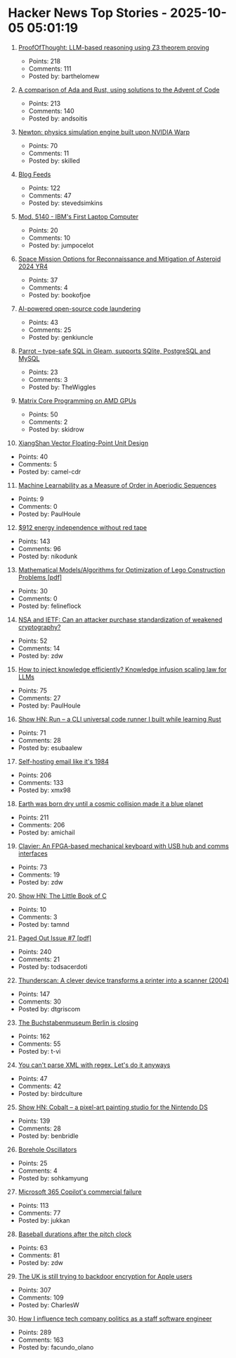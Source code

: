 # Hacker News Top Stories - 2025-10-05 05:01:19

1. [ProofOfThought: LLM-based reasoning using Z3 theorem proving](https://github.com/DebarghaG/proofofthought)
   - Points: 218
   - Comments: 111
   - Posted by: barthelomew

2. [A comparison of Ada and Rust, using solutions to the Advent of Code](https://github.com/johnperry-math/AoC2023/blob/master/More_Detailed_Comparison.md)
   - Points: 213
   - Comments: 140
   - Posted by: andsoitis

3. [Newton: physics simulation engine built upon NVIDIA Warp](https://github.com/newton-physics/newton)
   - Points: 70
   - Comments: 11
   - Posted by: skilled

4. [Blog Feeds](https://blogfeeds.net)
   - Points: 122
   - Comments: 47
   - Posted by: stevedsimkins

5. [Mod. 5140 - IBM's First Laptop Computer](https://richardsapperdesign.com/products/mod-5140/)
   - Points: 20
   - Comments: 10
   - Posted by: jumpocelot

6. [Space Mission Options for Reconnaissance and Mitigation of Asteroid 2024 YR4](https://arxiv.org/abs/2509.12351)
   - Points: 37
   - Comments: 4
   - Posted by: bookofjoe

7. [AI-powered open-source code laundering](https://github.com/SudoMaker/rEFui/blob/main/HALL_OF_SHAME.md)
   - Points: 43
   - Comments: 25
   - Posted by: genkiuncle

8. [Parrot – type-safe SQL in Gleam, supports SQlite, PostgreSQL and MySQL](https://github.com/daniellionel01/parrot)
   - Points: 23
   - Comments: 3
   - Posted by: TheWiggles

9. [Matrix Core Programming on AMD GPUs](https://salykova.github.io/matrix-cores-cdna)
   - Points: 50
   - Comments: 2
   - Posted by: skidrow

10. [XiangShan Vector Floating-Point Unit Design](https://docs.xiangshan.cc/projects/design/en/latest/backend/VFPU/)
   - Points: 40
   - Comments: 5
   - Posted by: camel-cdr

11. [Machine Learnability as a Measure of Order in Aperiodic Sequences](https://arxiv.org/abs/2509.18103)
   - Points: 9
   - Comments: 0
   - Posted by: PaulHoule

12. [$912 energy independence without red tape](https://sunboxlabs.com/)
   - Points: 143
   - Comments: 96
   - Posted by: nikodunk

13. [Mathematical Models/Algorithms for Optimization of Lego Construction Problems [pdf]](https://backend.orbit.dtu.dk/ws/portalfiles/portal/236623063/PhD_Thesis_Torkil_Kollsker.pdf)
   - Points: 30
   - Comments: 0
   - Posted by: felineflock

14. [NSA and IETF: Can an attacker purchase standardization of weakened cryptography?](https://blog.cr.yp.to/20251004-weakened.html)
   - Points: 52
   - Comments: 14
   - Posted by: zdw

15. [How to inject knowledge efficiently? Knowledge infusion scaling law for LLMs](https://arxiv.org/abs/2509.19371)
   - Points: 75
   - Comments: 27
   - Posted by: PaulHoule

16. [Show HN: Run – a CLI universal code runner I built while learning Rust](https://github.com/Esubaalew/run)
   - Points: 71
   - Comments: 28
   - Posted by: esubaalew

17. [Self-hosting email like it's 1984](https://maxadamski.com/blog/2025/10/email.html)
   - Points: 206
   - Comments: 133
   - Posted by: xmx98

18. [Earth was born dry until a cosmic collision made it a blue planet](https://www.sciencedaily.com/releases/2025/09/250928095654.htm)
   - Points: 211
   - Comments: 206
   - Posted by: amichail

19. [Clavier: An FPGA-based mechanical keyboard with USB hub and comms interfaces](https://github.com/lsartory/Clavier)
   - Points: 73
   - Comments: 19
   - Posted by: zdw

20. [Show HN: The Little Book of C](https://github.com/little-book-of/c)
   - Points: 10
   - Comments: 3
   - Posted by: tamnd

21. [Paged Out Issue #7 [pdf]](https://pagedout.institute/download/PagedOut_007.pdf)
   - Points: 240
   - Comments: 21
   - Posted by: todsacerdoti

22. [Thunderscan: A clever device transforms a printer into a scanner (2004)](https://www.folklore.org/Thunderscan.html)
   - Points: 147
   - Comments: 30
   - Posted by: dtgriscom

23. [The Buchstabenmuseum Berlin is closing](https://www.buchstabenmuseum.de/en/)
   - Points: 162
   - Comments: 55
   - Posted by: t-vi

24. [You can't parse XML with regex. Let's do it anyways](https://sdomi.pl/weblog/26-nobody-here-is-free-of-sin/)
   - Points: 47
   - Comments: 42
   - Posted by: birdculture

25. [Show HN: Cobalt – a pixel-art painting studio for the Nintendo DS](https://benbridle.com/projects/cobalt.html)
   - Points: 139
   - Comments: 28
   - Posted by: benbridle

26. [Borehole Oscillators](https://www.gregegan.net/SCIENCE/Borehole/Borehole.html)
   - Points: 25
   - Comments: 4
   - Posted by: sohkamyung

27. [Microsoft 365 Copilot's commercial failure](https://www.perspectives.plus/p/microsoft-365-copilot-commercial-failure)
   - Points: 113
   - Comments: 77
   - Posted by: jukkan

28. [Baseball durations after the pitch clock](https://leancrew.com/all-this/2025/09/baseball-durations-after-the-pitch-clock/)
   - Points: 63
   - Comments: 81
   - Posted by: zdw

29. [The UK is still trying to backdoor encryption for Apple users](https://www.eff.org/deeplinks/2025/10/uk-still-trying-backdoor-encryption-apple-users)
   - Points: 307
   - Comments: 109
   - Posted by: CharlesW

30. [How I influence tech company politics as a staff software engineer](https://www.seangoedecke.com/how-to-influence-politics/)
   - Points: 289
   - Comments: 163
   - Posted by: facundo_olano


